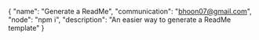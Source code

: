 {
  "name": "Generate a ReadMe",
  "communication": "bhoon07@gmail.com",
  "node": "npm i",
  "description": "An easier way to generate a ReadMe template"
}
